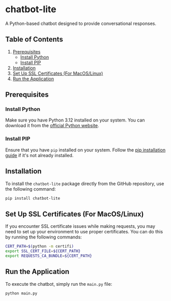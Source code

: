 # chatbot-lite

A Python-based chatbot designed to provide conversational responses.

## Table of Contents
1. [Prerequisites](#prerequisites)
   - [Install Python](#install-python)
   - [Install PIP](#install-pip)
2. [Installation](#installation)
3. [Set Up SSL Certificates (For MacOS/Linux)](#set-up-ssl-certificates-for-macoslinux)
4. [Run the Application](#run-the-application)

## Prerequisites

### Install Python
Make sure you have Python 3.12 installed on your system. You can download it from the [official Python website](https://www.python.org/downloads/).

### Install PIP
Ensure that you have `pip` installed on your system. Follow the [pip installation guide](https://pip.pypa.io/en/stable/installation/) if it's not already installed.

## Installation
To install the `chatbot-lite` package directly from the GitHub repository, use the following command:

```bash
pip install chatbot-lite
```

## Set Up SSL Certificates (For MacOS/Linux)

If you encounter SSL certificate issues while making requests, you may need to set up your environment to use proper certificates. You can do this by running the following commands:

```bash
CERT_PATH=$(python -m certifi)
export SSL_CERT_FILE=${CERT_PATH}
export REQUESTS_CA_BUNDLE=${CERT_PATH}
```

## Run the Application

To execute the chatbot, simply run the `main.py` file:

```bash
python main.py
```
